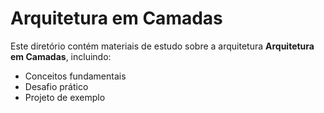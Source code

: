 # Arquitetura em Camadas

Este diretório contém materiais de estudo sobre a arquitetura **Arquitetura em Camadas**, incluindo:
- Conceitos fundamentais
- Desafio prático
- Projeto de exemplo
